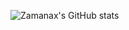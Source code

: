 ![Zamanax's GitHub stats](https://github-readme-stats.vercel.app/api?username=Zamanax&show_icons=true&include_all_commits=true&count_private=true&hide=contribs,prs)
